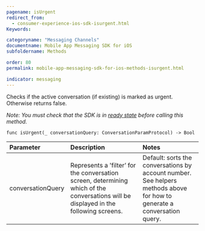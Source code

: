 ```yaml
---
pagename: isUrgent
redirect_from:
  - consumer-experience-ios-sdk-isurgent.html
Keywords:

categoryname: "Messaging Channels"
documentname: Mobile App Messaging SDK for iOS
subfoldername: Methods

order: 80
permalink: mobile-app-messaging-sdk-for-ios-methods-isurgent.html

indicator: messaging
---
```


Checks if the active conversation (if existing) is marked as urgent. Otherwise returns false.

*Note: You must check that the SDK is in [ready state](mobile-app-messaging-sdk-for-ios-configure-the-ios-sdk.html) before calling this method.*

`func isUrgent(_ conversationQuery: ConversationParamProtocol) -> Bool`

| Parameter | Description | Notes |
| :--- | :--- | :--- |
| conversationQuery | Represents a 'filter’ for the conversation screen, determining which of the conversations will be displayed in the following screens. | Default: sorts the conversations by account number. <br> See helpers methods above for how to generate a conversation query. |